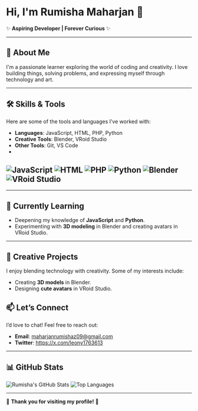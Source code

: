 # Hi, I'm Rumisha Maharjan 🌸

✨ **Aspiring Developer | Forever Curious** ✨

---

## 🌸 **About Me**
I'm a passionate learner exploring the world of coding and creativity. I love building things, solving problems, and expressing myself through technology and art.

---

## 🛠️ **Skills & Tools**
Here are some of the tools and languages I’ve worked with:

- **Languages**: JavaScript, HTML, PHP, Python
- **Creative Tools**: Blender, VRoid Studio
- **Other Tools**: Git, VS Code
- 
![JavaScript](https://img.shields.io/badge/JavaScript-F7DF1E?style=for-the-badge&logo=javascript&logoColor=black)
![HTML](https://img.shields.io/badge/HTML-E34F26?style=for-the-badge&logo=html5&logoColor=white)
![PHP](https://img.shields.io/badge/PHP-777BB4?style=for-the-badge&logo=php&logoColor=white)
![Python](https://img.shields.io/badge/Python-3776AB?style=for-the-badge&logo=python&logoColor=white)
![Blender](https://img.shields.io/badge/Blender-F5792A?style=for-the-badge&logo=blender&logoColor=white)
![VRoid Studio](https://img.shields.io/badge/VRoid_Studio-FF66AA?style=for-the-badge&logo=vroid&logoColor=white)
---

---

## 🌱 **Currently Learning**
- Deepening my knowledge of **JavaScript** and **Python**.
- Experimenting with **3D modeling** in Blender and creating avatars in VRoid Studio.

---

## 🎨 **Creative Projects**
I enjoy blending technology with creativity. Some of my interests include:
- Creating **3D models** in Blender.
- Designing **cute avatars** in VRoid Studio.

## 📫 **Let’s Connect**
I’d love to chat! Feel free to reach out:

- **Email**: maharjanrumishaz09@gmail.com
- **Twitter**: https://x.com/leony1763613

---

## 📊 **GitHub Stats**
![Rumisha's GitHub Stats](https://github-readme-stats.vercel.app/api?username=WrenBlossom&show_icons=true&theme=pink&hide_border=true)
![Top Languages](https://github-readme-stats.vercel.app/api/top-langs/?username=WrenBlossom&layout=compact&theme=pink&hide_border=true)

---

🌸 **Thank you for visiting my profile!** 🌸
